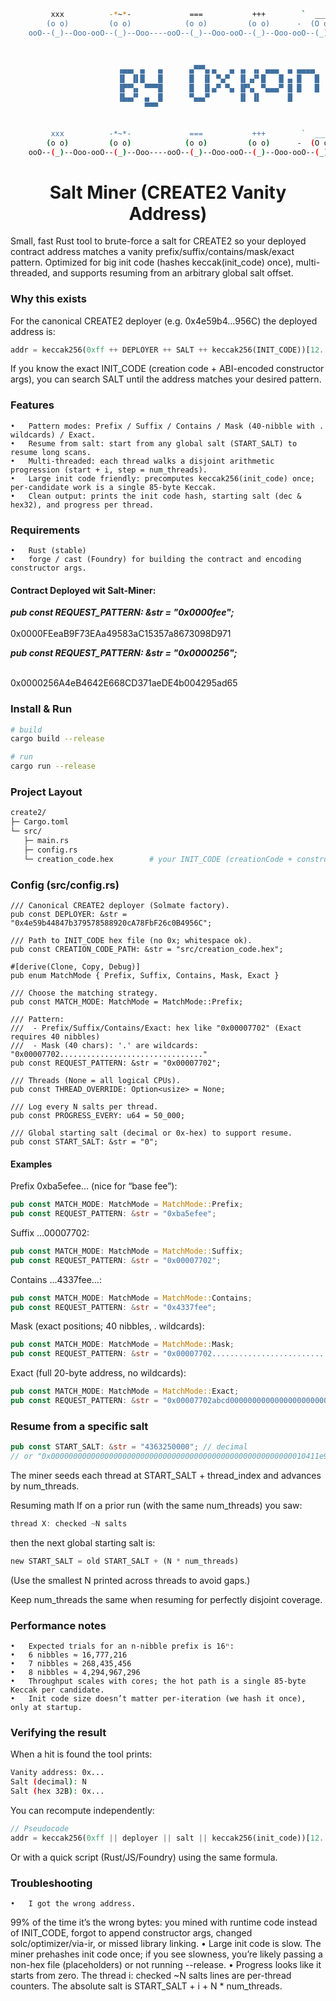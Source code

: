 ```bash
         xxx          -*~*-             ===           +++        `  ___  '        _/7
        (o o)         (o o)            (o o)         (o o)      -  (O o)  -      (o o)
    ooO--(_)--Ooo-ooO--(_)--Ooo----ooO--(_)--Ooo-ooO--(_)--Ooo-ooO--(_)--Ooo-ooO--(_)--Ooo-

                                                    
                                                        
                        ▗▄▄▖ ▄   ▄      ▄▀▀▚▖▄   ▄ ▗▖ ▗▖ ▄▄▄  ▄ ▄▄▄▄  ▗▞▀▚▖ ▄▄▄ 
                        ▐▌ ▐▌█   █      █  ▐▌ ▀▄▀  ▐▌▗▞▘█   █ ▄ █   █ ▐▛▀▀▘█    
                        ▐▛▀▚▖ ▀▀▀█      █  ▐▌▄▀ ▀▄ ▐▛▚▖ ▀▄▄▄▀ █ █   █ ▝▚▄▄▖█    
                        ▐▙▄▞▘ ▄  █      ▀▄▄▞▘      ▐▌ ▐▌      █                 
                              ▀▀▀                                            


         xxx          -*~*-             ===           +++        `  ___  '        _/7
        (o o)         (o o)            (o o)         (o o)      -  (O o)  -      (o o)
    ooO--(_)--Ooo-ooO--(_)--Ooo----ooO--(_)--Ooo-ooO--(_)--Ooo-ooO--(_)--Ooo-ooO--(_)--Ooo-
```

<h1 align="center"> Salt Miner (CREATE2 Vanity Address) </h1>

Small, fast Rust tool to brute-force a salt for CREATE2 so your deployed contract address matches a vanity prefix/suffix/contains/mask/exact pattern.
Optimized for big init code (hashes keccak(init_code) once), multi-threaded, and supports resuming from an arbitrary global salt offset.

### Why this exists
For the canonical CREATE2 deployer (e.g. 0x4e59b4…956C) the deployed address is:
```rust
addr = keccak256(0xff ++ DEPLOYER ++ SALT ++ keccak256(INIT_CODE))[12..32]
```
If you know the exact INIT_CODE (creation code + ABI-encoded constructor args), you can search SALT until the address matches your desired pattern.


### Features
	•	Pattern modes: Prefix / Suffix / Contains / Mask (40-nibble with . wildcards) / Exact.
	•	Resume from salt: start from any global salt (START_SALT) to resume long scans.
	•	Multi-threaded: each thread walks a disjoint arithmetic progression (start + i, step = num_threads).
	•	Large init code friendly: precomputes keccak256(init_code) once; per-candidate work is a single 85-byte Keccak.
	•	Clean output: prints the init code hash, starting salt (dec & hex32), and progress per thread.

### Requirements
	•	Rust (stable)
	•	forge / cast (Foundry) for building the contract and encoding constructor args.

#### Contract Deployed wit Salt-Miner: 
***pub const REQUEST_PATTERN: &str = "0x0000fee";***
<br></br>
0x0000FEeaB9F73EAa49583aC15357a8673098D971

***pub const REQUEST_PATTERN: &str = "0x0000256";***
<br></br>

0x0000256A4eB4642E668CD371aeDE4b004295ad65

### Install & Run
```bash
# build
cargo build --release

# run
cargo run --release
```

### Project Layout
```bash
create2/
├─ Cargo.toml
└─ src/
   ├─ main.rs
   ├─ config.rs
   └─ creation_code.hex        # your INIT_CODE (creationCode + constructor args)
```

### Config (src/config.rs)
```
/// Canonical CREATE2 deployer (Solmate factory).
pub const DEPLOYER: &str = "0x4e59b44847b379578588920cA78FbF26c0B4956C";

/// Path to INIT_CODE hex file (no 0x; whitespace ok).
pub const CREATION_CODE_PATH: &str = "src/creation_code.hex";

#[derive(Clone, Copy, Debug)]
pub enum MatchMode { Prefix, Suffix, Contains, Mask, Exact }

/// Choose the matching strategy.
pub const MATCH_MODE: MatchMode = MatchMode::Prefix;

/// Pattern:
///  - Prefix/Suffix/Contains/Exact: hex like "0x00007702" (Exact requires 40 nibbles)
///  - Mask (40 chars): '.' are wildcards: "0x00007702................................"
pub const REQUEST_PATTERN: &str = "0x00007702";

/// Threads (None = all logical CPUs).
pub const THREAD_OVERRIDE: Option<usize> = None;

/// Log every N salts per thread.
pub const PROGRESS_EVERY: u64 = 50_000;

/// Global starting salt (decimal or 0x-hex) to support resume.
pub const START_SALT: &str = "0";
```

#### Examples
Prefix 0xba5efee… (nice for “base fee”):
```rust
pub const MATCH_MODE: MatchMode = MatchMode::Prefix;
pub const REQUEST_PATTERN: &str = "0xba5efee";
```

Suffix …00007702:
```rust
pub const MATCH_MODE: MatchMode = MatchMode::Suffix;
pub const REQUEST_PATTERN: &str = "0x00007702";
```

Contains …4337fee…:
```rust
pub const MATCH_MODE: MatchMode = MatchMode::Contains;
pub const REQUEST_PATTERN: &str = "0x4337fee";
```

Mask (exact positions; 40 nibbles, . wildcards):
```rust
pub const MATCH_MODE: MatchMode = MatchMode::Mask;
pub const REQUEST_PATTERN: &str = "0x00007702................................";
```

Exact (full 20-byte address, no wildcards):
```rust
pub const MATCH_MODE: MatchMode = MatchMode::Exact;
pub const REQUEST_PATTERN: &str = "0x00007702abcd0000000000000000000000000000";
```

### Resume from a specific salt
```rust
pub const START_SALT: &str = "4363250000"; // decimal
// or "0x000000000000000000000000000000000000000000000000000000010411e950"
```
The miner seeds each thread at START_SALT + thread_index and advances by num_threads.

Resuming math
If on a prior run (with the same num_threads) you saw:
```rust
thread X: checked ~N salts
```
then the next global starting salt is:
```rust
new START_SALT = old START_SALT + (N * num_threads)
```

(Use the smallest N printed across threads to avoid gaps.)

Keep num_threads the same when resuming for perfectly disjoint coverage.

### Performance notes
	•	Expected trials for an n-nibble prefix is 16ⁿ:
	•	6 nibbles ≈ 16,777,216
	•	7 nibbles ≈ 268,435,456
	•	8 nibbles ≈ 4,294,967,296
	•	Throughput scales with cores; the hot path is a single 85-byte Keccak per candidate.
	•	Init code size doesn’t matter per-iteration (we hash it once), only at startup.

### Verifying the result
When a hit is found the tool prints:
```bash
Vanity address: 0x...
Salt (decimal): N
Salt (hex 32B): 0x...
```

You can recompute independently:
```rust
// Pseudocode
addr = keccak256(0xff || deployer || salt || keccak256(init_code))[12..32]
```

Or with a quick script (Rust/JS/Foundry) using the same formula.


### Troubleshooting
	•	I got the wrong address.
99% of the time it’s the wrong bytes: you mined with runtime code instead of INIT_CODE, forgot to append constructor args, changed solc/optimizer/via-ir, or missed library linking.
	•	Large init code is slow.
The miner prehashes init code once; if you see slowness, you’re likely passing a non-hex file (placeholders) or not running --release.
	•	Progress looks like it starts from zero.
The thread i: checked ~N salts lines are per-thread counters. The absolute salt is START_SALT + i + N * num_threads.